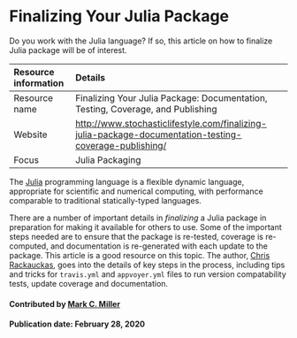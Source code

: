 # Finalizing Your Julia Package

Do you work with the Julia language? If so, this article on how to finalize Julia package will be of interest.

Resource information | Details
:--- | :--- 
Resource name | Finalizing Your Julia Package: Documentation, Testing, Coverage, and Publishing
Website | http://www.stochasticlifestyle.com/finalizing-julia-package-documentation-testing-coverage-publishing/
Focus | Julia Packaging

The [Julia](https://julialang.org/) programming language is a flexible dynamic language, appropriate for scientific and numerical computing, with performance comparable to traditional statically-typed languages.

There are a number of important details in *finalizing* a Julia package in preparation for making it available for others to use. Some of the important steps needed are to ensure that the package is re-tested, coverage is re-computed, and documentation is re-generated with each update to the package. This article is a good resource on this topic. The author, [Chris Rackauckas](http://www.chrisrackauckas.com/), goes into the details of key steps in the process, including tips and tricks for `travis.yml` and `appvoyer.yml` files to run version compatability tests, update coverage and documentation.

#### Contributed by [Mark C. Miller](https://github.com/markcmiller86 "Mark C. Miller's GitHub Profile")

#### Publication date: February 28, 2020

<!---
Publish: yes
RSS update: 2020-02-28
Categories: development
Topics: documentation, programming languages
Tags: service, tool
Level: 2
Prerequisites: defaults
Aggregate: none
--->

